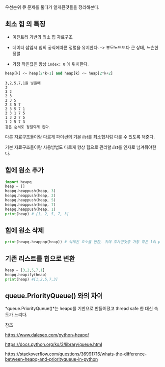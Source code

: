 우선순위 큐 문제를 풀다가 알게된것들을 정리해본다.



## 최소 힙 의 특징

- 이진트리 기반의 최소 힙 자료구조
- 데이터 삽입시 힙의 공식에따른 정렬을 유지한다. -> 부모노드보다 큰 상태, 느슨한 정렬

- 가장 작은값은 항상 `index: 0` 에 위치한다.

```python
heap[k] <= heap[2*k+1] and heap[k] <= heap[2*k+2]
```



```
3,2,5,7,1을 넣을때
3
3 2
2 3
2 3 5
2 3 5 7
2 3 5 7 1
2 3 1 7 5
1 3 2 7 5
1 2 5 7 3
같은 순서로 정렬되게 된다.
```



다른 자료구조들이랑 다르게 파이썬의 기본 *list*를 최소힙처럼 다룰 수 있도록 해준다.

기본 자료구조들이랑 사용방법도 다르게 항상 힙으로 관리할 *list*를 인자로 넘겨줘야한다.



## 힙에 원소 추가

```python
import heapq
heap = []
heapq.heappush(heap, 3)
heapq.heappush(heap, 2)
heapq.heappush(heap, 5)
heapq.heappush(heap, 7)
heapq.heappush(heap, 1)
print(heap) # [1, 2, 5, 7, 3]
```



## 힙에 원소 삭제

```python
print(heapq.heappop(heap)) # 삭제된 요소를 반환, 위에 추가한것중 가장 작은 1이 print
```



## 기존 리스트를 힙으로 변환

```python
heap = [3,2,5,7,1]
heapq.heapify(heap)
print(heap) #[1,2,5,7,3]
```



## queue.PriorityQueue() 와의 차이

*queue.PriorityQueue()*는 heapq를 기반으로 만들어졌고 thread safe 한 대신 속도가 느리다.





참조

https://www.daleseo.com/python-heapq/

https://docs.python.org/ko/3/library/queue.html

https://stackoverflow.com/questions/36991716/whats-the-difference-between-heapq-and-priorityqueue-in-python



